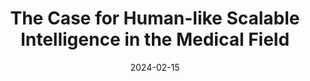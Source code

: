 ---
title: "The Case for Human-like Scalable Intelligence in the Medical Field"
layout: "research.njk"
date: 2024-02-15
externalUrl: "https://www.researchgate.net/publication/378213123_The_Case_for_Human-like_Scalable_Intelligence_in_the_Medical_Field"
tags: ["Independent Core Observer Model", "ICOM", "Medical AI", "Scalable Intelligence"]
---